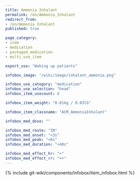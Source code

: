 ```yaml
---
title: Ammonia Inhalant
permalink: /en/Ammonia_Inhalant
redirect_from:
- /en/Ammonia Inhalant
published: true

page_category:
- item
- medication
- packaged_medication
- multi_use_item

export_use: "Waking up patients"

infobox_image: "/wiki/image/inhalant_ammonia.png"

infobox_use_category: "medication"
infobox_use_selection: "head"
infobox_item_usecount: 8

infobox_item_weight: "0.01kg / 0.03lb"

infobox_item_classname: "ACM_AmmoniaInhalant"

infobox_med_dose: ""

infobox_med_route: "IN"
infobox_med_onset: "<3s"
infobox_med_peak: "<6s"
infobox_med_duration: "<40s"

infobox_med_effect_hr: "+"
infobox_med_effect_rr: "++"
---
```


{% include git-wiki/components/infobox/item_infobox.html %}